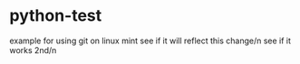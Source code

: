 # python-test
example for using git on linux mint
see if it will reflect this change/n
 see if it works 2nd/n
